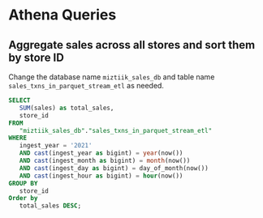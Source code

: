 # Athena Queries


## Aggregate sales across all stores and sort them by store ID

Change the database name `miztiik_sales_db` and table name `sales_txns_in_parquet_stream_etl` as needed.

```sql
SELECT
   SUM(sales) as total_sales,
   store_id 
FROM
   "miztiik_sales_db"."sales_txns_in_parquet_stream_etl" 
WHERE
   ingest_year = '2021' 
   AND cast(ingest_year as bigint) = year(now()) 
   AND cast(ingest_month as bigint) = month(now()) 
   AND cast(ingest_day as bigint) = day_of_month(now()) 
   AND cast(ingest_hour as bigint) = hour(now()) 
GROUP BY
   store_id 
Order by
   total_sales DESC;
```